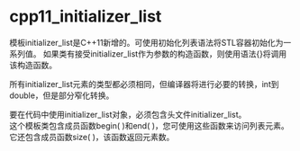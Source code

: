 # cpp11_initializer_list

模板initializer_list是C++11新增的。可使用初始化列表语法将STL容器初始化为一系列值。
如果类有接受initializer_list作为参数的构造函数，则使用语法{}将调用该构造函数。   


所有initializer_list元素的类型都必须相同，但编译器将进行必要的转换，int到double，但是部分窄化转换。   

要在代码中使用initializer_list对象，必须包含头文件initializer_list。   
这个模板类包含成员函数begin( )和end( )，您可使用这些函数来访问列表元素。    
它还包含成员函数size( )，该函数返回元素数。    
